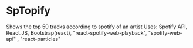 # SpTopify

Shows the top 50 tracks according to spotify of an artist
Uses: Spotify API, React.JS, Bootstrap(react), "react-spotify-web-playback", "spotify-web-api" , "react-particles"
